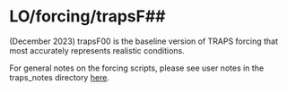 # LO/forcing/trapsF##

(December 2023)
trapsF00 is the baseline version of TRAPS forcing that most accurately represents realistic conditions.

For general notes on the forcing scripts, please see user notes in the traps_notes directory [here](https://github.com/parkermac/LO/tree/main/traps_notes/forcing_notes).
